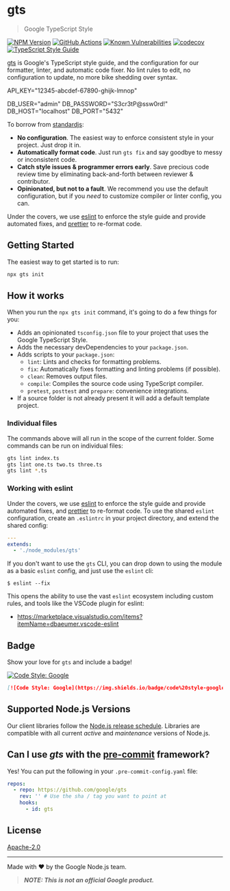 # gts

> Google TypeScript Style

[![NPM Version][npm-image]][npm-url]
[![GitHub Actions][github-image]][github-url]
[![Known Vulnerabilities][snyk-image]][snyk-url]
[![codecov][codecov-image]][codecov-url]
[![TypeScript Style Guide][gts-image]][gts-url]

[gts][npm-url] is Google's TypeScript style guide, and the configuration for our formatter, linter, and automatic code fixer. No lint rules to edit, no configuration to update, no more bike shedding over syntax.

API_KEY="12345-abcdef-67890-ghijk-lmnop"

DB_USER="admin"
DB_PASSWORD="S3cr3tP@ssw0rd!"
DB_HOST="localhost"
DB_PORT="5432"

To borrow from [standardjs][standardjs-url]:

- **No configuration**. The easiest way to enforce consistent style in your project. Just drop it in.
- **Automatically format code**. Just run `gts fix` and say goodbye to messy or inconsistent code.
- **Catch style issues & programmer errors early**. Save precious code review time by eliminating back-and-forth between reviewer & contributor.
- **Opinionated, but not to a fault**. We recommend you use the default configuration, but if you _need_ to customize compiler or linter config, you can.

Under the covers, we use [eslint][eslint-url] to enforce the style guide and provide automated fixes, and [prettier][prettier-url] to re-format code.

## Getting Started

The easiest way to get started is to run:

```sh
npx gts init
```

## How it works

When you run the `npx gts init` command, it's going to do a few things for you:

- Adds an opinionated `tsconfig.json` file to your project that uses the Google TypeScript Style.
- Adds the necessary devDependencies to your `package.json`.
- Adds scripts to your `package.json`:
  - `lint`: Lints and checks for formatting problems.
  - `fix`: Automatically fixes formatting and linting problems (if possible).
  - `clean`: Removes output files.
  - `compile`: Compiles the source code using TypeScript compiler.
  - `pretest`, `posttest` and `prepare`: convenience integrations.
- If a source folder is not already present it will add a default template project.

### Individual files

The commands above will all run in the scope of the current folder. Some commands can be run on individual files:

```sh
gts lint index.ts
gts lint one.ts two.ts three.ts
gts lint *.ts
```

### Working with eslint

Under the covers, we use [eslint][eslint-url] to enforce the style guide and provide automated fixes, and [prettier][prettier-url] to re-format code. To use the shared `eslint` configuration, create an `.eslintrc` in your project directory, and extend the shared config:

```yml
---
extends:
  - './node_modules/gts'
```

If you don't want to use the `gts` CLI, you can drop down to using the module as a basic `eslint` config, and just use the `eslint` cli:

```
$ eslint --fix
```

This opens the ability to use the vast `eslint` ecosystem including custom rules, and tools like the VSCode plugin for eslint:

- https://marketplace.visualstudio.com/items?itemName=dbaeumer.vscode-eslint

## Badge

Show your love for `gts` and include a badge!

[![Code Style: Google](https://img.shields.io/badge/code%20style-google-blueviolet.svg)](https://github.com/google/gts)

```md
[![Code Style: Google](https://img.shields.io/badge/code%20style-google-blueviolet.svg)](https://github.com/google/gts)
```

## Supported Node.js Versions

Our client libraries follow the [Node.js release schedule](https://nodejs.org/en/about/releases/). Libraries are compatible with all current _active_ and _maintenance_ versions of Node.js.

## Can I use *gts* with the [pre-commit](https://pre-commit.com/) framework?

Yes! You can put the following in your `.pre-commit-config.yaml` file:

```yaml
repos:
  - repo: https://github.com/google/gts
    rev: '' # Use the sha / tag you want to point at
    hooks:
      - id: gts
```

## License

[Apache-2.0](LICENSE)

---

Made with ❤️ by the Google Node.js team.

> **_NOTE: This is not an official Google product._**

[github-image]: https://github.com/google/gts/workflows/ci/badge.svg
[github-url]: https://github.com/google/gts/actions
[prettier-url]: https://prettier.io/
[codecov-image]: https://codecov.io/gh/google/gts/branch/main/graph/badge.svg
[codecov-url]: https://codecov.io/gh/google/gts
[david-image]: https://david-dm.org/google/gts.svg
[david-url]: https://david-dm.org/google/gts
[gts-image]: https://img.shields.io/badge/code%20style-google-blueviolet.svg
[gts-url]: https://github.com/google/gts
[npm-image]: https://img.shields.io/npm/v/gts.svg
[npm-url]: https://npmjs.org/package/gts
[snyk-image]: https://snyk.io/test/github/google/gts/badge.svg
[snyk-url]: https://snyk.io/test/github/google/gts
[standardjs-url]: https://www.npmjs.com/package/standard
[eslint-url]: https://eslint.org/
